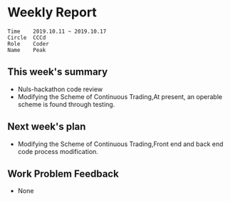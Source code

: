 # Weekly Report 
```
Time	2019.10.11 ~ 2019.10.17
Circle	CCCd
Role	Coder
Name	Peak
```
## This week's summary
- Nuls-hackathon code review
- Modifying the Scheme of Continuous Trading,At present, an operable scheme is found through testing.

## Next week's plan

- Modifying the Scheme of Continuous Trading,Front end and back end code process modification.

## Work Problem Feedback
- None

